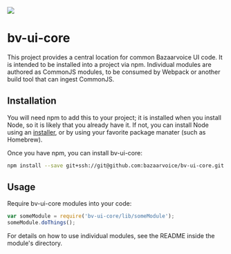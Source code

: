 ![](https://magnum.travis-ci.com/bazaarvoice/bv-ui-core.svg?token=hwKyg8j4RFg7BgmSksac&branch=master)

# bv-ui-core

This project provides a central location for common Bazaarvoice UI code. It is intended to be installed into a project via npm. Individual modules are authored as CommonJS modules, to be consumed by Webpack or another build tool that can ingest CommonJS.

## Installation

You will need npm to add this to your project; it is installed when you install Node, so it is likely that you already have it. If not, you can install Node using an [installer](https://nodejs.org/download/), or by using your favorite package manater (such as Homebrew).

Once you have npm, you can install bv-ui-core:

```bash
npm install --save git+ssh://git@github.com:bazaarvoice/bv-ui-core.git
```

## Usage

Require bv-ui-core modules into your code:

```javascript
var someModule = require('bv-ui-core/lib/someModule');
someModule.doThings();
```

For details on how to use individual modules, see the README inside the module's directory.
